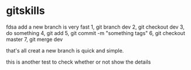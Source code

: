 # gitskills
fdsa
add a new branch is very fast
1, git branch dev
2, git checkout dev
3, do something
4, git add <file>
5, git commit -m "something  tags"
6, git checkout master
7, git merge dev

that's all
creat a new branch is quick and simple.

this is another test
to check whether or not show the details
